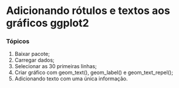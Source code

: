# Adicionando rótulos e textos aos gráficos ggplot2

### Tópicos

1. Baixar pacote;
2. Carregar dados;
3. Selecionar as 30 primeiras linhas;
4. Criar gráfico com geom_text(), geom_label() e geom_text_repel();
5. Adicionando texto com uma única informação.

